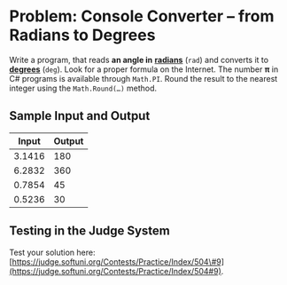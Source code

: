 # Problem: Console Converter – from Radians to Degrees

Write a program, that reads **an angle in** [**radians**](https://en.wikipedia.org/wiki/Radian) (`rad`) and converts it to [**degrees**](https://en.wikipedia.org/wiki/Degree_%28angle%29) (`deg`). Look for a proper formula on the Internet. The number **π** in C\# programs is available through `Math.PI`. Round the result to the nearest integer using the `Math.Round(…)` method.

## Sample Input and Output

| Input | Output |
| --- | --- |
| 3.1416 | 180 |
| 6.2832 | 360 |
| 0.7854 | 45 |
| 0.5236 | 30 |

## Testing in the Judge System

Test your solution here: [https://judge.softuni.org/Contests/Practice/Index/504\#9](https://judge.softuni.org/Contests/Practice/Index/504#9).
